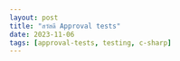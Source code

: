 ```yaml
---
layout: post
title: "สวัสดี Approval tests"
date: 2023-11-06
tags: [approval-tests, testing, c-sharp]
---
```

